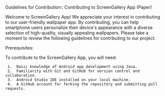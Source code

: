 Guidelines for Contribution::
Contributing to ScreenGallery App (Paper)

Welcome to ScreenGallery App! We appreciate your interest in contributing to our user-friendly wallpaper app. By contributing, you can help smartphone users personalize their device's appearance with a diverse selection of high-quality, visually appealing wallpapers. Please take a moment to review the following guidelines for contributing to our project.

Prerequisites:
 
   To contribute to the ScreenGallery App, you will need:

     1.  Basic knowledge of Android app development using Java.
     2.  Familiarity with Git and GitHub for version control and collaboration.
     3.  Android Studio IDE installed on your local machine.
     4.  A GitHub account for forking the repository and submitting pull requests.


